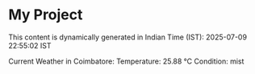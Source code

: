 # My Project

This content is dynamically generated in Indian Time (IST): 2025-07-09 22:55:02 IST


Current Weather in Coimbatore:
Temperature: 25.88 °C
Condition: mist
